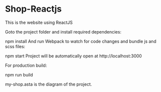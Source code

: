 # Shop-Reactjs
This is the website using ReactJS

Goto the project folder and install required dependencies:

npm install
And run Webpack to watch for code changes and bundle js and scss files:

npm start
Project will be automatically open at http://localhost:3000

For production build:

npm run build


my-shop.asta is the diagram of the project.
